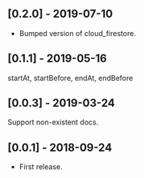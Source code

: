 ## [0.2.0] - 2019-07-10

 - Bumped version of cloud_firestore.

## [0.1.1] - 2019-05-16

startAt, startBefore, endAt, endBefore


## [0.0.3] - 2019-03-24

Support non-existent docs. 


## [0.0.1] - 2018-09-24

* First release.
